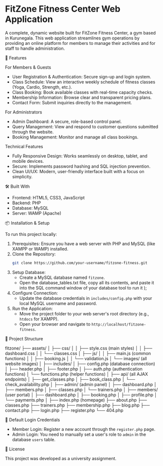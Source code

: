 
# FitZone Fitness Center Web Application

A complete, dynamic website built for FitZone Fitness Center, a gym based in Kurunegala. This web application streamlines gym operations by providing an online platform for members to manage their activities and for staff to handle administration.

🚀 Features

 For Members & Guests
*   User Registration & Authentication: Secure sign-up and login system.
*   Class Schedule: View an interactive weekly schedule of fitness classes (Yoga, Cardio, Strength, etc.).
*   Class Booking: Book available classes with real-time capacity checks.
*   Membership Information: Browse clear and transparent pricing plans.
*   Contact Form: Submit inquiries directly to the management.

 For Administrators
*   Admin Dashboard: A secure, role-based control panel.
*   Query Management: View and respond to customer questions submitted through the website.
*   Booking Management: Monitor and manage all class bookings.

 Technical Features
*   Fully Responsive Design: Works seamlessly on desktop, tablet, and mobile devices.
*   Secure: Implements password hashing and SQL injection prevention.
*   Clean UI/UX: Modern, user-friendly interface built with a focus on simplicity.

🛠️ Built With

*   Frontend: HTML5, CSS3, JavaScript
*   Backend: PHP
*   Database: MySQL
*   Server: WAMP (Apache)

📦 Installation & Setup

To run this project locally:

1.  Prerequisites: Ensure you have a web server with PHP and MySQL (like XAMPP or WAMP) installed.
2.  Clone the Repository:
    ```bash
    git clone https://github.com/your-username/fitzone-fitness.git
    ```
3.  Setup Database:
    *   Create a MySQL database named `fitzone`.
    *   Open the database_tables.txt file, copy all its contents, and paste it into the SQL command window of your database tool to run it
);
4.  Configure Connection:
    *   Update the database credentials in `includes/config.php` with your local MySQL username and password.
5.  Run the Application:
    *   Move the project folder to your web server's root directory (e.g., `htdocs` for XAMPP).
    *   Open your browser and navigate to `http://localhost/fitzone-fitness`.

📁 Project Structure

fitzone/
├── assets/
│   ├── css/
│   │   ├── style.css (main styles)
│   │   ├── dashboard.css
│   │   └── classes.css
│   ├── js/
│   │   ├── main.js (common functions)
│   │   ├── booking.js
│   │   └── validation.js
│   └── images/ (all website images)
│
├── includes/
│   ├── config.php (database connection)
│   ├── header.php
│   ├── footer.php
│   ├── auth.php (authentication functions)
│   └── functions.php (helper functions)
│
├── api/ (all AJAX endpoints)
│   ├── get_classes.php
│   ├── book_class.php
│   └── check_availability.php
│
├── admin/ (admin panel)
│   ├── dashboard.php
│   ├── members.php
│   ├── classes.php
│   └── trainers.php
│
├── members/ (user portal)
│   ├── dashboard.php
│   ├── booking.php
│   ├── profile.php
│   └── payments.php
│
├── index.php (homepage)
├── about.php
├── classes.php
├── trainers.php
├── membership.php
├── blog.php
├── contact.php
├── login.php
├── register.php
└── 404.php

👥 Default Login Credentials

*   Member Login: Register a new account through the `register.php` page.
*   Admin Login: You need to manually set a user's role to `admin` in the database `users` table.

📄 License

This project was developed as a university assignment.
